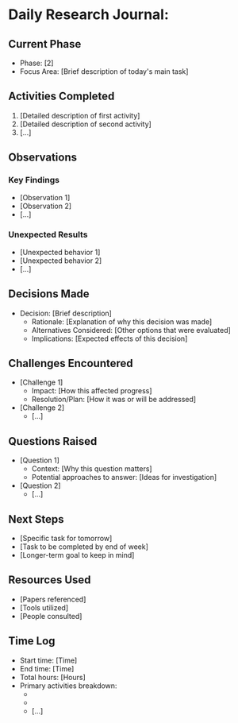 # Daily Research Journal:

## Current Phase
- Phase: [2]
- Focus Area: [Brief description of today's main task]

## Activities Completed
1. [Detailed description of first activity]
2. [Detailed description of second activity]
3. [...]

## Observations
### Key Findings
- [Observation 1]
- [Observation 2]
- [...]

### Unexpected Results
- [Unexpected behavior 1]
- [Unexpected behavior 2]
- [...]

## Decisions Made
- Decision: [Brief description]
  - Rationale: [Explanation of why this decision was made]
  - Alternatives Considered: [Other options that were evaluated]
  - Implications: [Expected effects of this decision]

## Challenges Encountered
- [Challenge 1]
  - Impact: [How this affected progress]
  - Resolution/Plan: [How it was or will be addressed]
- [Challenge 2]
  - [...]

## Questions Raised
- [Question 1]
  - Context: [Why this question matters]
  - Potential approaches to answer: [Ideas for investigation]
- [Question 2]
  - [...]

## Next Steps
- [Specific task for tomorrow]
- [Task to be completed by end of week]
- [Longer-term goal to keep in mind]

## Resources Used
- [Papers referenced]
- [Tools utilized]
- [People consulted]

## Time Log
- Start time: [Time]
- End time: [Time]
- Total hours: [Hours]
- Primary activities breakdown:
  - [Activity 1]: [Hours]
  - [Activity 2]: [Hours]
  - [...]